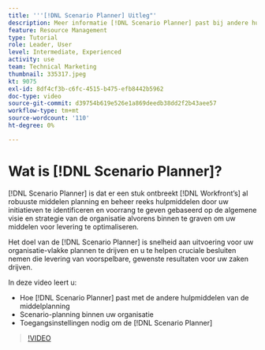 ```yaml
---
title: '''[!DNL Scenario Planner] Uitleg"'
description: Meer informatie [!DNL Scenario Planner] past bij andere hulpmiddelen voor middelenplanning. Leer vervolgens hoe u kunt instellen [!DNL Scenario Planner].
feature: Resource Management
type: Tutorial
role: Leader, User
level: Intermediate, Experienced
activity: use
team: Technical Marketing
thumbnail: 335317.jpeg
kt: 9075
exl-id: 8df4cf3b-c6fc-4515-b475-efb8442b5962
doc-type: video
source-git-commit: d39754b619e526e1a869deedb38dd2f2b43aee57
workflow-type: tm+mt
source-wordcount: '110'
ht-degree: 0%

---
```


# Wat is [!DNL Scenario Planner]?

[!DNL Scenario Planner] is dat er een stuk ontbreekt [!DNL Workfront’s] al robuuste middelen planning en beheer reeks hulpmiddelen door uw initiatieven te identificeren en voorrang te geven gebaseerd op de algemene visie en strategie van de organisatie alvorens binnen te graven om uw middelen voor levering te optimaliseren.

Het doel van de [!DNL Scenario Planner] is snelheid aan uitvoering voor uw organisatie-vlakke plannen te drijven en u te helpen cruciale besluiten nemen die levering van voorspelbare, gewenste resultaten voor uw zaken drijven.

In deze video leert u:

* Hoe [!DNL Scenario Planner] past met de andere hulpmiddelen van de middelplanning
* Scenario-planning binnen uw organisatie
* Toegangsinstellingen nodig om de [!DNL Scenario Planner]

>[!VIDEO](https://video.tv.adobe.com/v/335317/?quality=12)
